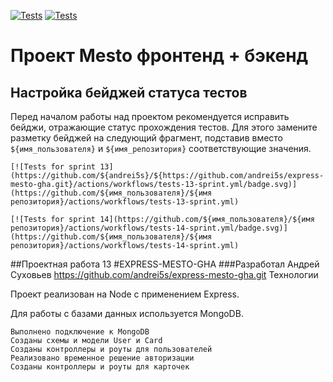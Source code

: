 [![Tests](https://github.com/yandex-praktikum/express-mesto-gha/actions/workflows/tests-13-sprint.yml/badge.svg)](https://github.com/yandex-praktikum/express-mesto-gha/actions/workflows/tests-13-sprint.yml) [![Tests](https://github.com/yandex-praktikum/express-mesto-gha/actions/workflows/tests-14-sprint.yml/badge.svg)](https://github.com/yandex-praktikum/express-mesto-gha/actions/workflows/tests-14-sprint.yml)
# Проект Mesto фронтенд + бэкенд



## Настройка бейджей статуса тестов
Перед началом работы над проектом рекомендуется исправить бейджи, отражающие статус прохождения тестов.
Для этого замените разметку бейджей на следующий фрагмент, подставив вместо `${имя_пользователя}` и `${имя_репозитория}` соответствующие значения.

```
[![Tests for sprint 13](https://github.com/${andrei5s}/${https://github.com/andrei5s/express-mesto-gha.git}/actions/workflows/tests-13-sprint.yml/badge.svg)](https://github.com/${имя_пользователя}/${имя репозитория}/actions/workflows/tests-13-sprint.yml) 

[![Tests for sprint 14](https://github.com/${имя_пользователя}/${имя репозитория}/actions/workflows/tests-14-sprint.yml/badge.svg)](https://github.com/${имя_пользователя}/${имя репозитория}/actions/workflows/tests-14-sprint.yml)
```

##Проектная работа 13
#EXPRESS-MESTO-GHA
###Разработал Андрей Суховьев
https://github.com/andrei5s/express-mesto-gha.git
Технологии

Проект реализован на Node с применением Express.

Для работы с базами данных используется MongoDB.

    Выполнено подключение к MongoDB
    Созданы схемы и модели User и Card
    Созданы контроллеры и роуты для пользователей
    Реализовано временное решение авторизации
    Созданы контроллеры и роуты для карточек
